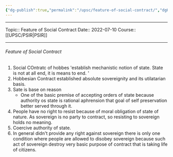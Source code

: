 ```yaml
---
{"dg-publish":true,"permalink":"/upsc/feature-of-social-contract/","dgHomeLink":true,"dgPassFrontmatter":false}
---
```


----
Topic:: Feature of Social Contract
Date:: 2022-07-10
Course:: [[UPSC/PSIR|PSIR]] 

----
###### Feature of Social Contract
1. Social COntratc of hobbes 'establish mechanistic notion of state. State is not at all end, it is means to end. '
2. Hobbesian Contract established absolute sovereignity and its utilatarian basis. 
3. Sate is base on reason
   - One of the basic premise of accepting orders of state because authority os state is rational aphrension that goal of self preservation better served through it. 
4. People have no right to resist because of moral obligation of state of nature. As sovereign is no party to contract, so resisting to sovereign holds no meaning. 
5. Coercive authority of state.
6. In general didn't provide any right against sovereign there is only one condition where people are allowed to disobey sovereign because such act of sovereign destroy very basic purpose of contract that is taking life of citizens. 


